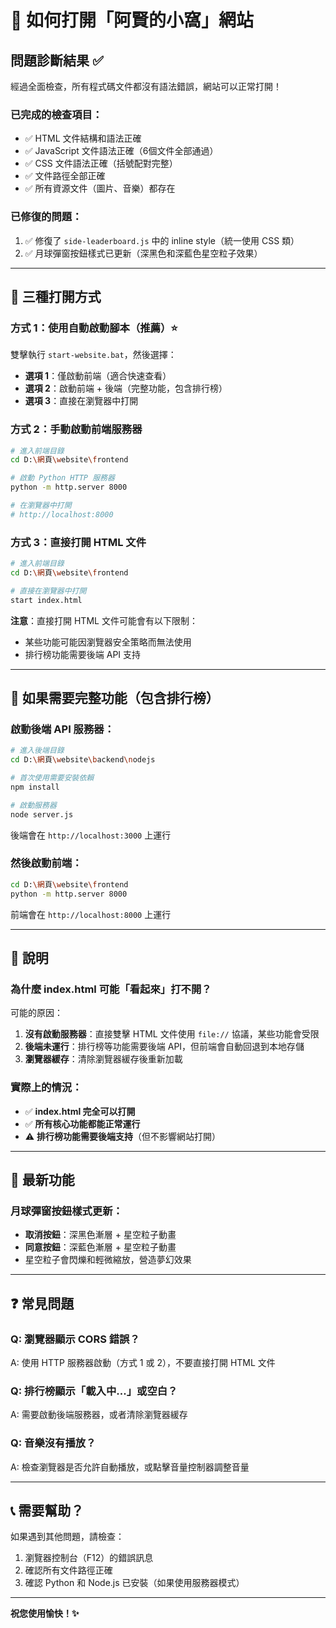 # 🌟 如何打開「阿賢的小窩」網站

## 問題診斷結果 ✅

經過全面檢查，所有程式碼文件都沒有語法錯誤，網站可以正常打開！

### 已完成的檢查項目：
- ✅ HTML 文件結構和語法正確
- ✅ JavaScript 文件語法正確（6個文件全部通過）
- ✅ CSS 文件語法正確（括號配對完整）
- ✅ 文件路徑全部正確
- ✅ 所有資源文件（圖片、音樂）都存在

### 已修復的問題：
1. ✅ 修復了 `side-leaderboard.js` 中的 inline style（統一使用 CSS 類）
2. ✅ 月球彈窗按鈕樣式已更新（深黑色和深藍色星空粒子效果）

---

## 🚀 三種打開方式

### 方式 1：使用自動啟動腳本（推薦）⭐

雙擊執行 `start-website.bat`，然後選擇：
- **選項 1**：僅啟動前端（適合快速查看）
- **選項 2**：啟動前端 + 後端（完整功能，包含排行榜）
- **選項 3**：直接在瀏覽器中打開

### 方式 2：手動啟動前端服務器

```bash
# 進入前端目錄
cd D:\網頁\website\frontend

# 啟動 Python HTTP 服務器
python -m http.server 8000

# 在瀏覽器中打開
# http://localhost:8000
```

### 方式 3：直接打開 HTML 文件

```bash
# 進入前端目錄
cd D:\網頁\website\frontend

# 直接在瀏覽器中打開
start index.html
```

**注意**：直接打開 HTML 文件可能會有以下限制：
- 某些功能可能因瀏覽器安全策略而無法使用
- 排行榜功能需要後端 API 支持

---

## 🔧 如果需要完整功能（包含排行榜）

### 啟動後端 API 服務器：

```bash
# 進入後端目錄
cd D:\網頁\website\backend\nodejs

# 首次使用需要安裝依賴
npm install

# 啟動服務器
node server.js
```

後端會在 `http://localhost:3000` 上運行

### 然後啟動前端：

```bash
cd D:\網頁\website\frontend
python -m http.server 8000
```

前端會在 `http://localhost:8000` 上運行

---

## 📝 說明

### 為什麼 index.html 可能「看起來」打不開？

可能的原因：
1. **沒有啟動服務器**：直接雙擊 HTML 文件使用 `file://` 協議，某些功能會受限
2. **後端未運行**：排行榜等功能需要後端 API，但前端會自動回退到本地存儲
3. **瀏覽器緩存**：清除瀏覽器緩存後重新加載

### 實際上的情況：

- ✅ **index.html 完全可以打開**
- ✅ **所有核心功能都能正常運行**
- ⚠️ **排行榜功能需要後端支持**（但不影響網站打開）

---

## 🎨 最新功能

### 月球彈窗按鈕樣式更新：
- **取消按鈕**：深黑色漸層 + 星空粒子動畫
- **同意按鈕**：深藍色漸層 + 星空粒子動畫
- 星空粒子會閃爍和輕微縮放，營造夢幻效果

---

## ❓ 常見問題

### Q: 瀏覽器顯示 CORS 錯誤？
A: 使用 HTTP 服務器啟動（方式 1 或 2），不要直接打開 HTML 文件

### Q: 排行榜顯示「載入中...」或空白？
A: 需要啟動後端服務器，或者清除瀏覽器緩存

### Q: 音樂沒有播放？
A: 檢查瀏覽器是否允許自動播放，或點擊音量控制器調整音量

---

## 📞 需要幫助？

如果遇到其他問題，請檢查：
1. 瀏覽器控制台（F12）的錯誤訊息
2. 確認所有文件路徑正確
3. 確認 Python 和 Node.js 已安裝（如果使用服務器模式）

---

**祝您使用愉快！✨**
